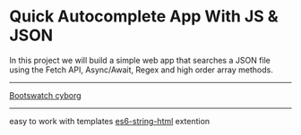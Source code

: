 # Quick Autocomplete App With JS & JSON

In this project we will build a simple web app that searches a JSON file using the Fetch API, Async/Await, Regex and high order array methods.

---

[Bootswatch cyborg](https://bootswatch.com/)

---

easy to work with templates [es6-string-html](https://marketplace.visualstudio.com/items?itemName=Tobermory.es6-string-html) extention
